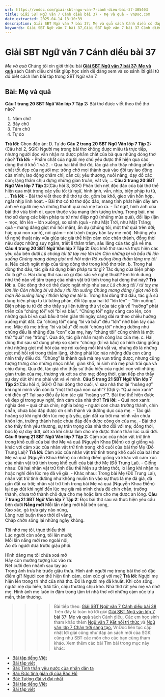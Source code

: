 ```yaml
---
url: https://vndoc.com/giai-sbt-ngu-van-7-canh-dieu-bai-37-305403
title: Giải SBT Ngữ văn 7 Cánh diều bài 37 - Mẹ và quả - VnDoc.com
date_extracted: 2025-04-14 13:10:39
description: Giải SBT Ngữ văn 7 bài 37: Mẹ và quả sách Cánh diều có đáp án chi tiết cho các bạn cùng tham khảo.
keywords: Giải SBT Ngữ văn 7 bài 37,Giải SBT Ngữ văn 7 bài 37 Cánh diều,Giải sách bài tập Ngữ văn CD lớp 7,Ngữ văn lớp 7 Cánh diều,giải bài tập ngữ văn lớp 7,bài Mẹ và quả,ôn tập ngữ văn 7,trắc nghiệm ngữ văn 7 CD
---
```


# Giải SBT Ngữ văn 7 Cánh diều bài 37
 _Mẹ và quả_
Chúng tôi xin giới thiệu bài [**Giải SBT Ngữ văn 7 bài 37: Mẹ và quả**](<https://vndoc.com/giai-sbt-ngu-van-7-canh-dieu-bai-37-305403>) sách Cánh diều chi tiết giúp học sinh dễ dàng xem và so sánh lời giải từ đó biết cách làm bài tập trong SBT Ngữ văn 7.
## **Bài: Mẹ và quả**
**Câu 1 trang 20 SBT Ngữ Văn lớp 7 Tập 2:** Bài thơ được viết theo thể thơ nào? 
  1. Năm chữ
  2. Bảy chữ
  3. Tám chữ
  4. Tự do

**Trả lời:**
Chọn đáp án: D. Tự do
**Câu 2 trang 20 SBT Ngữ Văn lớp 7 Tập 2:** \(Câu hỏi 2, SGK\) Người mẹ trong bài thơ không được miêu tả trực tiếp, nhưng người đọc vẫn nhận ra được phẩm chất của bà qua những dòng thơ nào? 
**Trả lời:**
\- Phẩm chất của người mẹ chủ yếu được thể hiện qua các dòng thơ ở khổ 1 và 2.
\- Qua hai khổ thơ đó, tác giả cho thấy những phẩm chất tốt đẹp của người mẹ: trông chờ mọi thành quả vào đôi tay lao động của mình; lao động chăm chỉ, cần cù; yêu thương, nuôi nấng, dạy dỗ các con; lặng thầm chịu đựng những gian truân, vất vả; …
**Câu 3 trang 20 SBT Ngữ Văn lớp 7 Tập 2:**\(Câu hỏi 3, SGK\) Phân tích nét độc đáo của bài thơ thể hiện qua một trong các yếu tố: từ ngữ, hình ảnh, vần, nhịp, biện pháp tu từ, … 
**Trả lời:**
\- Bài thơ viết theo thể thơ tự do, gồm ba khổ, gieo vần hỗn hợp, ngắt nhịp linh hoạt.
\- Bài thơ có tứ thơ độc đáo, mang tính phát hiện đầy ám ảnh về người mẹ và những thành quả mà mẹ tạo ra.
\- Từ ngữ, hình ảnh của bài thơ vừa bình dị, quen thuộc vừa mang tính tượng trưng. Trong bài, nhà thơ sử dụng các biện pháp tu từ như điệp ngữ \(những mùa quả\), đối lập \(lặn – mọc, lớn lên – lớn xuống\), so sánh \(quả - như Mặt Trời, như Mặt Trăng; quả - mang dáng giọt mồ hôi mặn\), ẩn dụ \(chúng tôi, một thứ quả trên đời; hái; quả non xanh\), nói giảm – nói tránh \(ngày bàn tay mẹ mỏi\).
Những yếu tố nghệ thuật này vừa giúp tác giả thể hiện cảm xúc chân thành, đồng thời nêu được những suy ngẫm, triết lí thâm trầm, sâu lắng của tác giả về mẹ.
**Câu 4 trang 20 SBT Ngữ Văn lớp 7 Tập 2:** Đọc khổ thơ sau và thực hiện các yêu cầu bên dưới
 _Lũ chúng tôi từ tay mẹ lớn lên_
 _Còn những bí và bầu thì lớn xuống_
 _Chúng mang dáng giọt mồ hôi mặn_
 _Rỏ xuống lòng thầm lặng mẹ tôi_
a. Nêu cách ngắt nhịp của từng dòng thơ trong khổ thơ trên.
b. Trong hai dòng thơ đầu, tác giả sử dụng biện pháp tu từ gì? Tác dụng của biện pháp đó là gì?
c. Hai dòng thơ sau có gì đặc sắc về nghệ thuật? Em hình dung như thế nào về tâm trạng của nhân vật trữ tình trong hai dòng thơ này?
**Trả lời:**
a. Các dòng thơ có thể được ngắt nhịp như sau:
_Lũ chúng tôi / từ tay mẹ lớn lên_
 _Còn những bí và bầu / thì lớn xuống_
 _Chúng mang dáng / giọt mồ hôi mặn_
 _Rỏ xuống lòng / thầm lặng mẹ tôi_
b. Trong hai dòng thơ đầu, tác giả sử dụng biện pháp tu từ tương phản, đối lập qua hai từ “lớn lên” – “lớn xuống”. Biện pháp tu từ đó cho thấy sự liên tưởng thú vị của tác giả về “hướng” phát triển của “chúng tôi” với “bí và bầu”. “Chúng tôi” ngày càng cao lên, còn những quả bí và quả bầu ở trên giàn thì ngày càng dài ra theo chiều hướng xuống mặt đất. Cả “chúng tôi” cùng “bí và bầu” đều “lớn” nhờ bàn tay của mẹ. Mặc dù mẹ trồng “bí và bầu” để nuôi “chúng tôi” nhưng dường như chúng đều là những đứa “con” của mẹ, hay “chúng tôi” cũng chính là một thứ “quả” mẹ “trồng”. Qua đó, tác giả nhấn mạnh công lao của mẹ.
c. Hai dòng thơ sau sử dụng phép so sánh: “chúng: \(bí và bầu\) có hình dáng giống như những giọt mồ hôi của mẹ rơi xuống mỗi khi vất vả, nhưng đó là những giọt mồ hôi rơi trong thầm lặng, không phải lúc nào những đứa con cũng nhìn thấy điều đó. “Chúng” là thành quả mà mẹ vun trồng được, nhưng cũng tượng trưng cho những nhọc nhằn, gian khổ, hi sinh mà mẹ phải trải qua và chịu đựng. Qua đó, tác giả cho thấy sự thấu hiểu của người con với những gian truân của mẹ, thương và xót xa cho mẹ; đồng thời, gián tiếp cho thấy sự day dứt khi mẹ phải vất vả vì mình.
**Câu 5 trang 21 SBT Ngữ Văn lớp 7 Tập 2:**\(Câu hỏi 4, SGK\) Ở hai dòng thơ cuối, vì sao nhà thơ lại “hoảng sợ” khi nghĩ mình vẫn còn là “một thứ quả non xanh”? \(Gợi ý: “Quả non xanh” chỉ điều gì? Tại sao điều ấy làm tác giả “hoảng sợ”?. Bài thơ thể hiện được vẻ đẹp gì trong suy nghĩ, tình cảm của nhà thơ? 
**Trả lời:**
\- Quả non xanh: nghĩa đen – quả chưa chín; nghĩa bóng – người con chưa trưởng thành, chín chắn, chưa báo đáp được ơn sinh thành và dưỡng dục của mẹ.
\- Tác giả hoảng sợ khi nghĩ đến lúc mẹ già yếu, gần đất xa trời mà mình vẫn chưa khôn lớn, trưởng thành hoặc chưa đáp đền được công ơn của mẹ.
\- Bài thơ cho thấy tình yêu thương, sự trân trọng của nhà thơ đối với mẹ; đồng thời, bộc lộ sự day dứt, xót xa khi chưa làm cho mẹ được thanh thản lúc cuối đời.
**Câu 6 trang 21 SBT Ngữ Văn lớp 7 Tập 2:** Cảm xúc của nhân vật trữ tình trong khổ cuối của bài thơ Mẹ và quả \(Nguyễn Khoa Điềm\) có gì giống và khác với cảm xúc của nhân vật trữ tình trong khổ cuối của bài thơ Mẹ \(Đỗ Trung Lai\)? 
**Trả lời:**
Cảm xúc của nhân vật trữ tình trong khổ cuối của bài thơ Mẹ và quả \(Nguyễn Khoa Điềm\) có những điểm giống và khác với cảm xúc của nhân vật trữ tình trong khổ cuối của bài thơ Mẹ \(Đỗ Trung Lai\).
\- Giống nhau: Cả hai nhân vật trữ tình đều thể hiện sự thảng thốt, lo lắng khi nhận ra hoặc nghĩ đến lúc mẹ đã về già.
\- Khác nhau: Trong bài Mẹ \(Đỗ Trung Lai\), nhân vật trữ tình dường như không muốn tin vào sự thực là mẹ đã già, đã gần đất xa trời; nhân vật trữ tình trong bài Mẹ và quả \(Nguyễn Khoa Điềm\) lại day dứt khi nghĩ đến lúc mẹ già mà mình chưa đủ chín chắn, trưởng thành, chưa trở thành chỗ dựa cho mẹ hoặc làm cho mẹ được an lòng.
**Câu 7 trang 21 SBT Ngữ Văn lớp 7 Tập 2:** Đọc bài thơ sau và thực hiện yêu cầu bên dưới
**Nắng mới**
Mỗi lần nắng mới hắt bên song,  
Xao xác, gà trưa gáy não nùng,  
Lòng rượi buồn theo thời dĩ vãng,  
Chập chờn sống lại những ngày không.  
  
Tôi nhớ mẹ tôi, thuở thiếu thời  
Lúc người còn sống, tôi lên mười;  
Mỗi lần nắng mới reo ngoài nội,  
Áo đỏ người đưa trước giậu phơi.  
  
Hình dáng mẹ tôi chửa xoá mờ  
Hãy còn mường tượng lúc vào ra:  
Nét cười đen nhánh sau tay áo  
Trong ánh trưa hè trước giậu thưa.
Hình ảnh người mẹ trong bài thơ có đặc điểm gì? Người con thể hiện tình cảm, cảm xúc gì với mẹ?
**Trả lời:**
Người mẹ hiện lên trong trí nhớ của nhà thơ. Đó là người mẹ đã khuất. Khi còn sống, người mẹ dịu hiền, tươi tắn, chịu thương chịu khó.
Nhà thơ rất yêu mẹ và nhớ mẹ. Hình ảnh mẹ luôn in đậm trong tâm trí nhà thơ với những cảm xúc trìu mến, thân thương.
>>>> Bài tiếp theo: [Giải SBT Ngữ văn 7 Cánh diều bài 38](<https://vndoc.com/giai-sbt-ngu-van-7-canh-dieu-bai-38-305406>)
Trên đây là toàn bộ lời giải [Giải SBT Ngữ văn lớp 7 bài 37: Mẹ và quả ](<https://vndoc.com/giai-sbt-ngu-van-7-canh-dieu-bai-37-305403>)sách Cánh diều. Các em học sinh tham khảo thêm [Ngữ văn 7 Kết nối tri thức ](<https://vndoc.com/ngu-van-7-kntt-tap2>)và [Ngữ văn lớp 7 Chân trời sáng tạo.](<https://vndoc.com/ngu-van-7-ctst-tap2>) VnDoc liên tục cập nhật lời giải cũng như đáp án sách mới của SGK cũng như SBT các môn cho các bạn cùng tham khảo.
Xem thêm các bài Tìm bài trong mục này khác:
  * [Bài tập tiếng Việt](</giai-sbt-ngu-van-7-canh-dieu-bai-38-305406>)
  * [Bài tập viết](</giai-sbt-ngu-van-7-canh-dieu-bai-39-305408>)
  * [Bài: Tinh thần yêu nước của nhân dân ta](</giai-sbt-ngu-van-7-canh-dieu-bai-40-305410>)
  * [Bài: Đức tính giản dị của Bác Hồ](</giai-sbt-ngu-van-7-canh-dieu-bai-41-305448>)
  * [Bài: Tượng đài vĩ đại nhất](</giai-sbt-ngu-van-7-canh-dieu-bai-42-305450>)
  * [Bài tập tiếng Việt](</giai-sbt-ngu-van-7-canh-dieu-bai-43-305453>)
  * [Bài tập viết](</giai-sbt-ngu-van-7-canh-dieu-bai-44-305456>)

